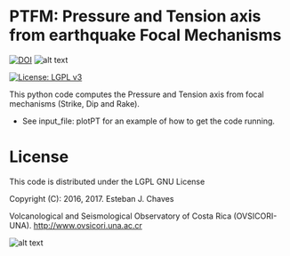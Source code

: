 # PTFM: Pressure and Tension axis from earthquake Focal Mechanisms

[![DOI](https://zenodo.org/badge/81490154.svg)](https://zenodo.org/badge/latestdoi/81490154) 
![alt text](https://www.gnu.org/graphics/lgplv3-147x51.png)

[![License: LGPL v3](https://img.shields.io/badge/License-LGPL%20v3-blue.svg)](https://www.gnu.org/licenses/lgpl-3.0)

This python code computes the Pressure and Tension axis from focal mechanisms (Strike, Dip and Rake). 

*  See input_file: plotPT for an example of how to get the code running. 


# License
This code is distributed under the LGPL GNU License

Copyright (C): 2016, 2017. Esteban J. Chaves

Volcanological and Seismological Observatory of Costa Rica (OVSICORI-UNA).
http://www.ovsicori.una.ac.cr

![alt text](https://github.com/echavess/Focal-mechanisms-Pressure-and-Tension-Axis/blob/master/Ovsicori-UNA-logo.jpg)




